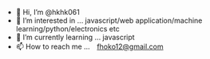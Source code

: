 - 👋 Hi, I’m @hkhk061
- 👀 I’m interested in ... javascript/web application/machine learning/python/electronics etc
- 🌱 I’m currently learning ...  javascript
- 📫 How to reach me ...　fhoko12@gmail.com
<!---
hkhk061/hkhk061 is a ✨ special ✨ repository because its `README.md` (this file) appears on your GitHub profile.
You can click the Preview link to take a look at your changes.
--->
